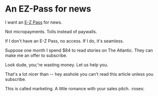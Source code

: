 # An EZ-Pass for news
I want an <a href="https://en.m.wikipedia.org/wiki/E-ZPass">E-Z Pass</a> for news. 

Not micropayments. Tolls instead of paywalls. 

If I don't have an E-Z Pass, no access. If I do, it's seamless.

Suppose one month I spend $84 to read stories on The Atlantic. They can make me an offer to subscribe.

Look dude, you;'re wasting money. Let us help you.

That's a lot nicer than -- hey asshole you can't read this article unless you subscribe. 

This is called marketing. A little romance with your sales pitch. :roses:

